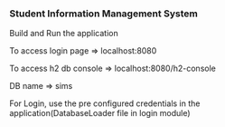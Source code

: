 ### Student Information Management System

Build and Run the application 

To access login page => localhost:8080

To access h2 db console => localhost:8080/h2-console

DB name  => sims

For Login, use the pre configured credentials in the application(DatabaseLoader file in login module) 
